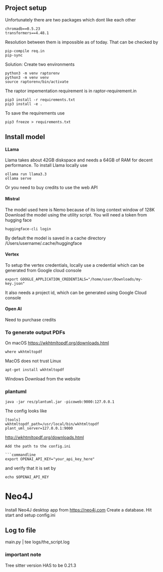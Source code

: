 ## Project setup 

Unfortunately there are two packages which dont like each other 
```commandline
chromadb==0.5.23
transformers==4.48.1
```
Resolution between them is impossible as of today. That can be checked by 
```commandline
pip-compile req.in
pip-sync
```

Solution: Create two environments 
```
python3 -m venv raptorenv
python3 -m venv venv 
source raptorenv/bin/activate
```
The raptor impementation requirement is in raptor-requirement.in
```commandline
pip3 install -r requirements.txt 
pip3 install -e .
```
To save the requirements use 
```commandLine 
pip3 freeze > requirements.txt
```

## Install model 

#### LLama 
Llama takes about 42GB diskspace and needs a 64GB of RAM for decent performance. To install Llama locally use 

```commandline
ollama run llama3.3
ollama serve 
```

Or you need to buy credits to use the web API 

#### Mistral 
The model used here is Nemo because of its long context window of 128K 
Download the model using the utility script. You will need a token from hugging face  

```commandline
huggingface-cli login
```
By default the model is saved in a cache directory /Users/username/.cache/huggingface

#### Vertex 
To setup the vertex credentials, locally use a credential which can be generated from Google cloud console
```commandline
export GOOGLE_APPLICATION_CREDENTIALS="/home/user/Downloads/my-key.json"
```

It also needs a project id, which can be generated using Google Cloud console 

#### Open AI
Need to purchase credits 


### To generate output PDFs 
On macOS 
https://wkhtmltopdf.org/downloads.html
```commandline
where wkhtmltopdf 
```
MacOS does not trust
Linux 
```commandline
apt-get install wkhtmltopdf
```
Windows 
Download from the website 

### plantuml

```commandline
java -jar res/plantuml.jar -picoweb:9000:127.0.0.1
```

The config looks like 
```commandline
[tools]
wkhtmltopdf_path=/usr/local/bin/wkhtmltopdf
plant_uml_server=127.0.0.1:9000
```

http://wkhtmltopdf.org/downloads.html
```
Add the path to the config.ini 

```commandline
export OPENAI_API_KEY="your_api_key_here"
```
and verify that it is set by 
```commandline
echo $OPENAI_API_KEY
```

# Neo4J 
Install Neo4J desktop app from https://neo4j.com 
Create a database. Hit start and setup config.ini


## Log to file 
main.py | tee logs/the_script.log

### important note 
Tree sitter version HAS to be 0.21.3 